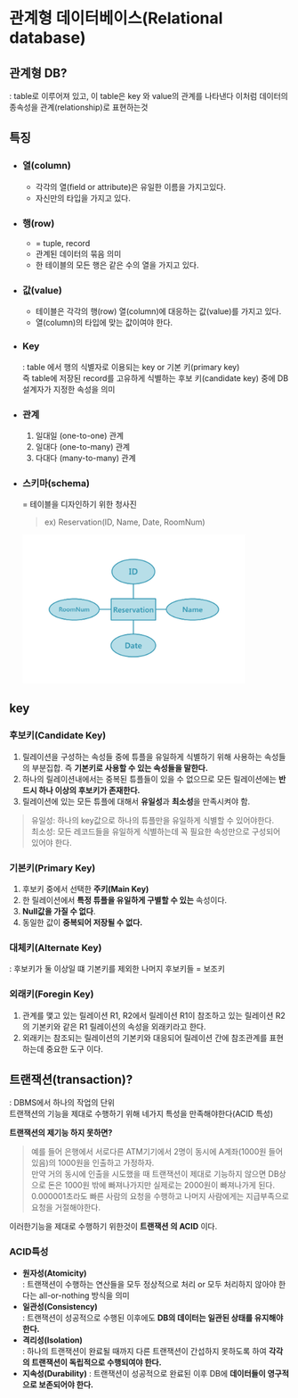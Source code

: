 # 관계형 데이터베이스(Relational database)
## 관계형 DB?
: table로 이루어져 있고, 이 table은 key 와 value의 관계를 나타낸다
  이처럼 데이터의 종속성을 관계(relationship)로 표현하는것  

## 특징
- ### **열(column)**  
    - 각각의 열(field or attribute)은 유일한 이름을 가지고있다.
    - 자신만의 타입을 가지고 있다.
- ### **행(row)**
    - = tuple, record
    - 관계된 데이터의 묶음 의미
    - 한 테이블의 모든 행은 같은 수의 열을 가지고 있다.
- ### **값(value)**
    - 테이블은 각각의 행(row) 열(column)에 대응하는 값(value)를 가지고 있다.
    - 열(column)의 타입에 맞는 값이여야 한다.
- ### **Key**  
    : table 에서 행의 식별자로 이용되는 key or 기본 키(primary key)  
    즉 table에 저장된 record를 고유하게 식별하는 후보 키(candidate key) 중에 DB 설계자가 지정한 속성을 의미
- ### **관계**
    1. 일대일 (one-to-one) 관계
    2. 일대다 (one-to-many) 관계
    3. 다대다 (many-to-many) 관계
- ### **스키마(schema)**  
    = 테이블을 디자인하기 위한 청사진
    >ex) Reservation(ID, Name, Date, RoomNum)  
    <img width="400px" src="./img/img_mysql_diagram.png">
## key
### **후보키(Candidate Key)**
1. 릴레이션을 구성하는 속성들 중에 튜플을 유일하게 식별하기 위해 사용하는 속성들의 부분집합. 즉 **기본키로 사용할 수 있는 속성들을 말한다.**
2. 하나의 릴레이션내에서는 중복된 튜플들이 있을 수 없으므로 모든 릴레이션에는 **반드시 하나 이상의 후보키가 존재한다.**
3. 릴레이션에 있는 모든 튜플에 대해서 **유일성**과 **최소성**을 만족시켜야 함.
> 유일성: 하나의 key값으로 하나의 튜플만을 유일하게 식별할 수 있어야한다.  
  최소성: 모든 레코드들을 유일하게 식별하는데 꼭 필요한 속성만으로 구성되어 있어야 한다.
### **기본키(Primary Key)**
1. 후보키 중에서 선택한 **주키(Main Key)**
2. 한 릴레이션에서 **특정 튜플을 유일하게 구별할 수 있는** 속성이다.
3. **Null값을 가질 수 없다**.
4. 동일한 값이 **중복되어 저장될 수 없다.**
### **대체키(Alternate Key)**
: 후보키가 둘 이상일 떄 기본키를 제외한 나머지 후보키들 = 보조키
### **외래키(Foregin Key)**
1. 관계를 맻고 있는 릴레이션 R1, R2에서 릴레이션 R1이 참조하고 있는 릴레이션 R2의 기본키와 같은 R1 릴레이션의 속성을 외래키라고 한다.
2. 외래키는 참조되는 릴레이션의 기본키와 대응되어 릴레이션 간에 참조관계를 표현하는데 중요한 도구 이다.
## 트랜잭션(transaction)?
: DBMS에서 하나의 작업의 단위   
트랜잭션의 기능을 제대로 수행하기 위해 네가지 특성을 만족해야한다(ACID 특성) 
 
**트랜잭션의 제기능 하지 못하면?**  
>예를 들어 은행에서 서로다른 ATM기기에서 2명이 동시에 A계좌(1000원 들어있음)의 1000원을 인출하고 가정하자.  
>만약 거의 동시에 인출을 시도했을 때 트랜잭션이 제대로 기능하지 않으면 DB상으로 돈은 1000원 밖에 빠져나가지만 실제로는 2000원이 빠져나가게 된다.  
>0.000001초라도 빠른 사람의 요청을 수행하고 나머지 사람에게는 지급부족으로 요청을 거절해야한다.  

이러한기능을 제대로 수행하기 위한것이 **트랜잭션 의 ACID** 이다.

### ACID특성
- **원자성(Atomicity)**  
    : 트랜잭션이 수행하는 연산들을 모두 정상적으로 처리 or 모두 처리하지 않아야 한다는 all-or-nothing 방식을 의미
- **일관성(Consistency)**  
    : 트랜잭션이 성공적으로 수행된 이후에도 **DB의 데이터는 일관된 상태를 유지해야한다.**
- **격리성(Isolation)**  
    : 하나의 트랜잭션이 완료될 때까지 다른 트랜잭션이 간섭하지 못하도록 하여 **각각의 트랜잭션이 독립적으로 수행되여야 한다.**
- **지속성(Durability)**
    : 트랜잭션이 성공적으로 완료된 이후 DB에 **데이터들이 영구적으로 보존되어야 한다.**